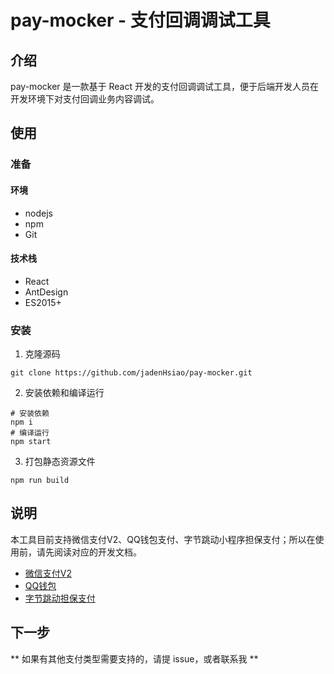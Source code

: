 # pay-mocker - 支付回调调试工具
## 介绍
pay-mocker 是一款基于 React 开发的支付回调调试工具，便于后端开发人员在开发环境下对支付回调业务内容调试。
## 使用
### 准备
#### 环境

 - nodejs
 - npm
 - Git
#### 技术栈
- React
- AntDesign
- ES2015+
### 安装
1. 克隆源码
```shell
git clone https://github.com/jadenHsiao/pay-mocker.git
```
2. 安装依赖和编译运行
```shell
# 安装依赖
npm i 
# 编译运行
npm start
```
3. 打包静态资源文件
```shell
npm run build
```
## 说明
本工具目前支持微信支付V2、QQ钱包支付、字节跳动小程序担保支付；所以在使用前，请先阅读对应的开发文档。
- [微信支付V2](https://pay.weixin.qq.com/wiki/doc/api/jsapi.php?chapter=9_7&index=8)
- [QQ钱包](https://mp.qpay.tenpay.cn/buss/wiki/38/1204)
- [字节跳动担保支付](https://developer.open-douyin.com/docs/resource/zh-CN/mini-app/develop/server/ecpay/pay-list/callback/)

## 下一步
** 如果有其他支付类型需要支持的，请提 issue，或者联系我 **
